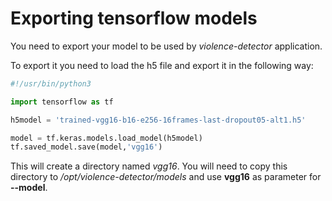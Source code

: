 # Exporting tensorflow models

You need to export your model to be used by *violence-detector* application.

To export it you need to load the h5 file and export it in the following way:

```python
#!/usr/bin/python3

import tensorflow as tf

h5model = 'trained-vgg16-b16-e256-16frames-last-dropout05-alt1.h5'

model = tf.keras.models.load_model(h5model)
tf.saved_model.save(model,'vgg16')
```

This will create a directory named *vgg16*. You will need to copy this directory to */opt/violence-detector/models* and use **vgg16** as parameter for **--model**.
